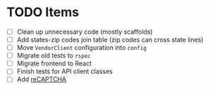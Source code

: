 # TODO Items

- [ ] Clean up unnecessary code (mostly scaffolds)
- [ ] Add states-zip codes join table (zip codes can cross state lines)
- [ ] Move `VendorClient` configuration into `config`
- [ ] Migrate old tests to `rspec`
- [ ] Migrate frontend to React
- [ ] Finish tests for API client classes
- [ ] Add [reCAPTCHA](https://developers.google.com/recaptcha)
